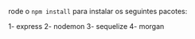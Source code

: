 rode o `npm install` para instalar os seguintes pacotes:

1- express
2- nodemon
3- sequelize
4- morgan